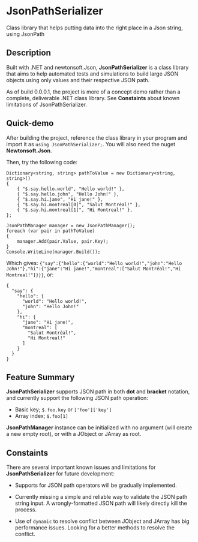 # JsonPathSerializer
Class library that helps putting data into the right place in a Json string, using JsonPath

## Description

Built with .NET and newtonsoft.Json, **JsonPathSerializer** is a class library that aims to help automated tests and simulations to build large JSON objects using only values and their respective JSON path.

As of build 0.0.0.1, the project is more of a concept demo rather than a complete, deliverable .NET class library. See **Constaints** about known limitations of JsonPathSerializer.

## Quick-demo

After building the project, reference the class library in your program and import it as `using JsonPathSerializer;`. You will also need the nuget **Newtonsoft.Json**.

Then, try the following code:
```
Dictionary<string, string> pathToValue = new Dictionary<string, string>()
{
    { "$.say.hello.world", "Hello world!" },
    { "$.say.hello.john", "Hello John!" },
    { "$.say.hi.jane", "Hi jane!" },
    { "$.say.hi.montreal[0]", "Salut Montréal!" },
    { "$.say.hi.montreal[1]", "Hi Montreal!" },
};

JsonPathManager manager = new JsonPathManager();
foreach (var pair in pathToValue)
{
    manager.Add(pair.Value, pair.Key);
}
Console.WriteLine(manager.Build());
```
Which gives: `{"say":{"hello":{"world":"Hello world!","john":"Hello John!"},"hi":{"jane":"Hi jane!","montreal":["Salut Montréal!","Hi Montreal!"]}}}`, or:
```
{
  "say": {
    "hello": {
      "world": "Hello world!",
      "john": "Hello John!"
    },
    "hi": {
      "jane": "Hi jane!",
      "montreal": [
        "Salut Montréal!",
        "Hi Montreal!"
      ]
    }
  }
}
```

## Feature Summary

**JsonPathSerializer** supports JSON path in both **dot** and **bracket** notation, and currently support the following JSON path operation:

* Basic key; `$.foo.key` or `['foo']['key']`
* Array index; `$.foo[1]`

**JsonPathManager** instance can be initialized with no argument (will create a new empty root), or with a JObject or JArray as root.

## Constaints

There are several important known issues and limitations for **JsonPathSerializer** for future development:

* Supports for JSON path operators will be gradually implemented.

* Currently missing a simple and reliable way to validate the JSON path string input. A wrongly-formatted JSON path will likely directly kill the process.

* Use of `dynamic` to resolve conflict between JObject and JArray has big performance issues. Looking for a better methods to resolve the conflict.
